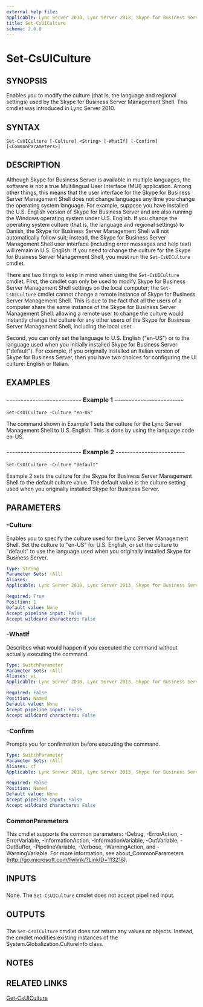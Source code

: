 ```yaml
---
external help file: 
applicable: Lync Server 2010, Lync Server 2013, Skype for Business Server 2015, Skype for Business Server 2019
title: Set-CsUICulture
schema: 2.0.0
---
```


# Set-CsUICulture

## SYNOPSIS
Enables you to modify the culture (that is, the language and regional settings) used by the Skype for Business Server Management Shell.
This cmdlet was introduced in Lync Server 2010.


## SYNTAX

```
Set-CsUICulture [-Culture] <String> [-WhatIf] [-Confirm] [<CommonParameters>]
```

## DESCRIPTION
Although Skype for Business Server is available in multiple languages, the software is not a true Multilingual User Interface (MUI) application.
Among other things, this means that the user interface for the Skype for Business Server Management Shell does not change languages any time you change the operating system language.
For example, suppose you have installed the U.S.
English version of Skype for Business Server and are also running the Windows operating system under U.S.
English.
If you change the operating system culture (that is, the language and regional settings) to Danish, the Skype for Business Server Management Shell will not automatically follow suit; instead, the Skype for Business Server Management Shell user interface (including error messages and help text) will remain in U.S.
English.
If you need to change the culture for the Skype for Business Server Management Shell, you must run the `Set-CsUICulture` cmdlet.

There are two things to keep in mind when using the `Set-CsUICulture` cmdlet.
First, the cmdlet can only be used to modify Skype for Business Server Management Shell settings on the local computer; the `Set-CsUICulture` cmdlet cannot change a remote instance of Skype for Business Server Management Shell.
This is due to the fact that all the users of a computer share the same instance of the Skype for Business Server Management Shell: allowing a remote user to change the culture would instantly change the culture for any other users of the Skype for Business Server Management Shell, including the local user.

Second, you can only set the language to U.S.
English ("en-US") or to the language used when you initially installed Skype for Business Server ("default").
For example, if you originally installed an Italian version of Skype for Business Server, then you have two choices for configuring the UI culture: English or Italian.


## EXAMPLES

### -------------------------- Example 1 ------------------------
```
Set-CsUICulture -Culture "en-US"
```

The command shown in Example 1 sets the culture for the Lync Server Management Shell to U.S.
English.
This is done by using the language code en-US.


### -------------------------- Example 2 ------------------------
```
Set-CsUICulture -Culture "default"
```

Example 2 sets the culture for the Skype for Business Server Management Shell to the default culture value.
The default value is the culture setting used when you originally installed Skype for Business Server.


## PARAMETERS

### -Culture
Enables you to specify the culture used for the Lync Server Management Shell.
Set the culture to "en-US" for U.S.
English, or set the culture to "default" to use the language used when you originally installed Skype for Business Server.


```yaml
Type: String
Parameter Sets: (All)
Aliases: 
Applicable: Lync Server 2010, Lync Server 2013, Skype for Business Server 2015, Skype for Business Server 2019

Required: True
Position: 1
Default value: None
Accept pipeline input: False
Accept wildcard characters: False
```

### -WhatIf
Describes what would happen if you executed the command without actually executing the command.

```yaml
Type: SwitchParameter
Parameter Sets: (All)
Aliases: wi
Applicable: Lync Server 2010, Lync Server 2013, Skype for Business Server 2015, Skype for Business Server 2019

Required: False
Position: Named
Default value: None
Accept pipeline input: False
Accept wildcard characters: False
```

### -Confirm
Prompts you for confirmation before executing the command.

```yaml
Type: SwitchParameter
Parameter Sets: (All)
Aliases: cf
Applicable: Lync Server 2010, Lync Server 2013, Skype for Business Server 2015, Skype for Business Server 2019

Required: False
Position: Named
Default value: None
Accept pipeline input: False
Accept wildcard characters: False
```

### CommonParameters
This cmdlet supports the common parameters: -Debug, -ErrorAction, -ErrorVariable, -InformationAction, -InformationVariable, -OutVariable, -OutBuffer, -PipelineVariable, -Verbose, -WarningAction, and -WarningVariable. For more information, see about_CommonParameters (http://go.microsoft.com/fwlink/?LinkID=113216).

## INPUTS

###  
None.
The `Set-CsUICulture` cmdlet does not accept pipelined input.

## OUTPUTS

###  
The `Set-CsUICulture` cmdlet does not return any values or objects.
Instead, the cmdlet modifies existing instances of the System.Globalization.CultureInfo class.

## NOTES

## RELATED LINKS

[Get-CsUICulture](Get-CsUICulture.md)

